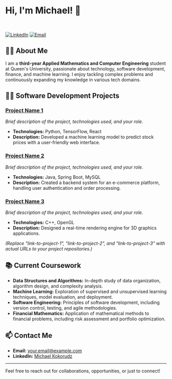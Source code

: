 # Hi, I'm Michael! 👋

<br/>

[![LinkedIn](https://img.shields.io/badge/LinkedIn-Connect-blue?logo=linkedin)](https://www.linkedin.com/in/michaelkokorudz/)
[![Email](https://img.shields.io/badge/Email-Contact%20Me-c14438?logo=mail)](mailto:michaelkokorudz@yahoo.com)

## 👨‍💼 About Me

I am a **third-year Applied Mathematics and Computer Engineering** student at Queen's University, passionate about technology, software development, finance, and machine learning. I enjoy tackling complex problems and continuously expanding my knowledge in various tech domains.

## 👨‍💻 Software Development Projects

### [Project Name 1](link-to-project-1)
*Brief description of the project, technologies used, and your role.*

- **Technologies:** Python, TensorFlow, React
- **Description:** Developed a machine learning model to predict stock prices with a user-friendly web interface.

### [Project Name 2](link-to-project-2)
*Brief description of the project, technologies used, and your role.*

- **Technologies:** Java, Spring Boot, MySQL
- **Description:** Created a backend system for an e-commerce platform, handling user authentication and order processing.

### [Project Name 3](link-to-project-3)
*Brief description of the project, technologies used, and your role.*

- **Technologies:** C++, OpenGL
- **Description:** Designed a real-time rendering engine for 3D graphics applications.

*(Replace "link-to-project-1", "link-to-project-2", and "link-to-project-3" with actual URLs to your project repositories.)*

## 📚 Current Coursework

- **Data Structures and Algorithms:** In-depth study of data organization, algorithm design, and complexity analysis.
- **Machine Learning:** Exploration of supervised and unsupervised learning techniques, model evaluation, and deployment.
- **Software Engineering:** Principles of software development, including version control, testing, and agile methodologies.
- **Financial Mathematics:** Application of mathematical methods to financial problems, including risk assessment and portfolio optimization.

## 📫 Contact Me

- **Email:** [your.email@example.com](mailto:michaelkokorudz@yahoo.com)
- **LinkedIn:** [Michael Kokorudz](https://www.linkedin.com/in/michaelkokorudz/)

---

Feel free to reach out for collaborations, opportunities, or just to connect!

